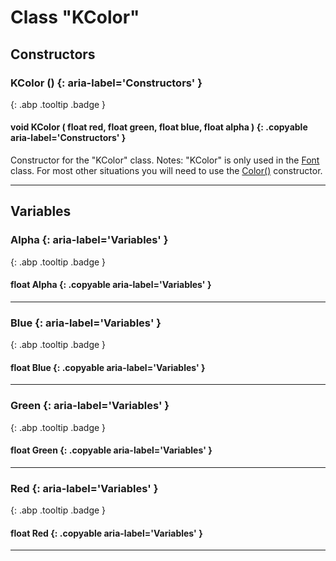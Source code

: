 # Class "KColor"
## Constructors
### KColor () {: aria-label='Constructors' }
[ ](#){: .abp .tooltip .badge }
#### void KColor ( float red, float green, float blue, float alpha ) {: .copyable aria-label='Constructors' }

Constructor for the "KColor" class.
Notes: "KColor" is only used in the [Font](../Font) class. For most other situations you will need to use the [Color()](../Color) constructor.
___ 
## Variables
### Alpha {: aria-label='Variables' }
[ ](#){: .abp .tooltip .badge }
#### float Alpha  {: .copyable aria-label='Variables' }

___ 
### Blue {: aria-label='Variables' }
[ ](#){: .abp .tooltip .badge }
#### float Blue  {: .copyable aria-label='Variables' }

___ 
### Green {: aria-label='Variables' }
[ ](#){: .abp .tooltip .badge }
#### float Green  {: .copyable aria-label='Variables' }

___ 
### Red {: aria-label='Variables' }
[ ](#){: .abp .tooltip .badge }
#### float Red  {: .copyable aria-label='Variables' }

___ 
